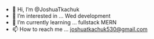 - 👋 Hi, I’m @JoshuaTkachuk
- 👀 I’m interested in ... Wed development
- 🌱 I’m currently learning ... fullstack MERN
- 📫 How to reach me ... joshuatkachuk530@gmail.com
